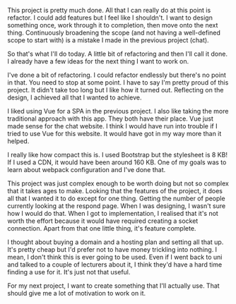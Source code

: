This project is pretty much done. All that I can really do at this point is
refactor. I could add features but I feel like I shouldn't. I want to design
something once, work through it to completion, then move onto the next thing.
Continuously broadening the scope (and not having a well-defined scope to start
with) is a mistake I made in the previous project (chat).

So that's what I'll do today. A little bit of refactoring and then I'll call it
done. I already have a few ideas for the next thing I want to work on.

I've done a bit of refactoring. I could refactor endlessly but there's no point
in that. You need to stop at some point. I have to say I'm pretty proud of this
project. It didn't take too long but I like how it turned out. Reflecting on the
design, I achieved all that I wanted to achieve.

I liked using Vue for a SPA in the previous project. I also like taking the more
traditional approach with this app. They both have their place. Vue just made
sense for the chat website. I think I would have run into trouble if I tried to
use Vue for this website. It would have got in my way more than it helped.

I really like how compact this is. I used Bootstrap but the stylesheet is 8 KB!
If I used a CDN, it would have been around 160 KB. One of my goals was to learn
about webpack configuration and I've done that.

This project was just complex enough to be worth doing but not so complex that
it takes ages to make. Looking that the features of the project, it does all
that I wanted it to do except for one thing. Getting the number of people
currently looking at the respond page. When I was designing, I wasn't sure how I
would do that. When I got to implementation, I realised that it's not worth the
effort because it would have required creating a socket connection. Apart from
that one little thing, it's feature complete.

I thought about buying a domain and a hosting plan and setting all that up. It's
pretty cheap but I'd prefer not to have money trickling into nothing. I mean, I
don't think this is ever going to be used. Even if I went back to uni and talked
to a couple of lecturers about it, I think they'd have a hard time finding a use
for it. It's just not that useful.

For my next project, I want to create something that I'll actually use. That
should give me a lot of motivation to work on it. 
